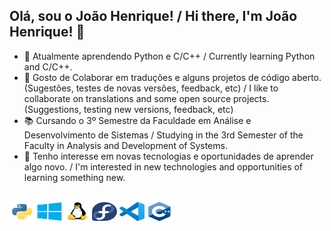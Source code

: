 ## Olá, sou o João Henrique! / Hi there, I'm João Henrique! 👋


- 🌱 Atualmente aprendendo Python e C/C++ / Currently learning Python and C/C++.
- 👯 Gosto de Colaborar em traduções e alguns projetos de código aberto. (Sugestões, testes de novas versões,  feedback, etc) / I like to collaborate on translations and some open source projects. (Suggestions, testing new versions, feedback, etc)
- 📚 Cursando o 3º Semestre da Faculdade em Análise e Desenvolvimento de Sistemas / Studying in the 3rd Semester of the Faculty in Analysis and Development of Systems.
- 🌌 Tenho interesse em novas tecnologias e oportunidades de aprender algo novo. / I'm interested in new technologies and opportunities of learning something new.

<div style="display: inline_block"><br>
  <img align="center" alt="Rafa-Python" height="30" width="40" src="https://raw.githubusercontent.com/devicons/devicon/master/icons/python/python-original.svg">
  <img align="center" alt="Rafa-Python" height="30" width="40" src="https://raw.githubusercontent.com/devicons/devicon/master/icons/windows8/windows8-original.svg">
  <img align="center" alt="Rafa-Python" height="30" width="40" src="https://raw.githubusercontent.com/devicons/devicon/master/icons/linux/linux-original.svg">
  <img align="center" alt="Rafa-Python" height="30" width="40" src="https://raw.githubusercontent.com/devicons/devicon/master/icons/fedora/fedora-original.svg">
  <img align="center" alt="Rafa-Python" height="30" width="40" src="https://raw.githubusercontent.com/devicons/devicon/master/icons/vscode/vscode-original.svg">
  <img align="center" alt="Rafa-Python" height="30" width="40" src="https://raw.githubusercontent.com/devicons/devicon/master/icons/cplusplus/cplusplus-original.svg">
</div>

